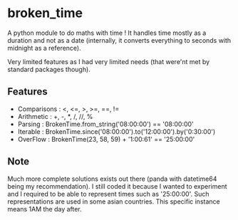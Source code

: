 # broken_time

A python module to do maths with time !
It handles time mostly as a duration and not as a date (internally, it converts everything to seconds with midnight as a reference).

Very limited features as I had very limited needs (that were'nt met by standard packages though).

## Features

- Comparisons : <, <=, >, >=, ==, !=
- Arithmetic : +, -, *, /, //, %
- Parsing : BrokenTime.from_string('08:00:00') == '08:00:00'
- Iterable : BrokenTime.since('08:00:00').to('12:00:00').by('0:30:00')
- OverFlow : BrokenTime(23, 58, 59) + '1:00:61' == '25:00:00'

## Note

Much more complete solutions exists out there (panda with datetime64 being my recommendation).
I still coded it because I wanted to experiment and I required to be able to represent times such as '25:00:00'.
Such representations are used in some asian countries.
This specific instance means 1AM the day after.


